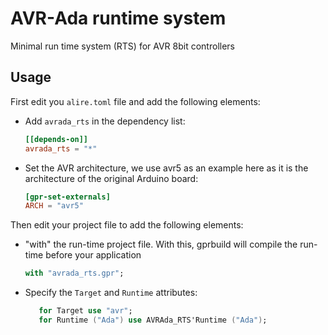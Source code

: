 # AVR-Ada runtime system
Minimal run time system (RTS) for AVR 8bit controllers

## Usage

First edit you `alire.toml` file and add the following elements:
 - Add `avrada_rts` in the dependency list:
   ```toml
   [[depends-on]]
   avrada_rts = "*"
   ```
 - Set the AVR architecture, we use avr5 as an example here as it is
   the architecture of the original Arduino board:
   ```toml
   [gpr-set-externals]
   ARCH = "avr5"
   ```

Then edit your project file to add the following elements:
 - "with" the run-time project file. With this, gprbuild will compile the run-time before your application
   ```ada
   with "avrada_rts.gpr";
   ```
 - Specify the `Target` and `Runtime` attributes:
   ```ada
      for Target use "avr";
      for Runtime ("Ada") use AVRAda_RTS'Runtime ("Ada");
   ```
